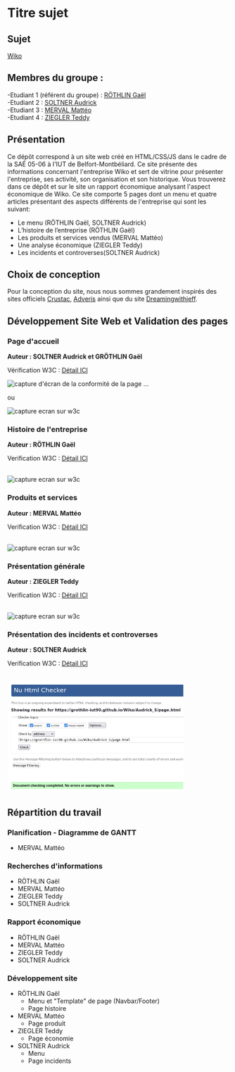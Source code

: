 # Titre sujet   

## Sujet    

[Wiko](https://grothlin-iut90.github.io/Wiko/)

## Membres du groupe :

-Etudiant 1 (référent du groupe) : [RÖTHLIN Gaël](mailto:gael.rothlin@edu.univ-fcomte.fr?subject=SAE_1_05_06)  
-Etudiant 2 : [SOLTNER Audrick](mailto:audrick.soltner@edu.univ-fcomte.fr?subject=SAE_1_05_06)   
-Etudiant 3 : [MERVAL Mattéo](mailto:matteo.merval@edu.univ-fcomte.fr?subject=SAE_1_05_06)  
-Etudiant 4 : [ZIEGLER Teddy](mailto:teddy.ziegler@edu.univ-fcomte.fr?subject=SAE_1_05_06) 


## Présentation 

Ce dépôt correspond à un site web créé en HTML/CSS/JS dans le cadre de la SAÉ 05-06 à l'IUT de Belfort-Montbéliard. Ce site présente des informations concernant l'entreprise Wiko et sert de vitrine pour présenter l'entreprise, ses activité, son organisation et son historique. Vous trouverez dans ce dépôt et sur le site un rapport économique analysant l'aspect économique de Wiko.
Ce site comporte 5 pages dont un menu et quatre articles présentant des aspects différents de l'entreprise qui sont les suivant:
- Le menu (RÖTHLIN Gaël, SOLTNER Audrick)
- L’histoire de l’entreprise (RÖTHLIN Gaël)
- Les produits et services vendus (MERVAL Mattéo)
- Une analyse économique (ZIEGLER Teddy) 
- Les incidents et controverses(SOLTNER Audrick)

## Choix de conception  

Pour la conception du site, nous nous sommes grandement inspirés des sites officiels [Crustac](http://crustac.fr), [Adveris](https://www.adveris.fr/) ainsi que du site [Dreamingwithjeff](http://www.dreamingwithjeff.com).

## Développement Site Web et Validation des pages

### Page d'accueil

**Auteur : SOLTNER Audrick et GRÖTHLIN Gaël**  

Vérification W3C : [Détail ICI](https://validator.w3.org/nu/?showsource=yes&showoutline=yes&showimagereport=yes&doc=https%3A%2F%2Fgrothlin-iut90.github.io%2FWiko%2FAudrick_S%2Fpage.html)

![capture d'écran de la conformité de la page ...](doc/capture_1_W3C.png)

ou 

<img src="doc/capture_1_W3C.png" style="width=400px" alt="capture ecran sur w3c">

### Histoire de l'entreprise

**Auteur : RÖTHLIN Gaël**  

Verification W3C : [Détail ICI](https://validator.w3.org/nu/?showsource=yes&showoutline=yes&showimagereport=yes&doc=https%3A%2F%2Fgrothlin-iut90.github.io%2FWiko%2FGa%25C3%25ABl_R%2FPage1.html)

<br>
<img src="doc/capture_1_W3C.png" width="400px" alt="capture ecran sur w3c">


<!--  style="width=400px" ne fonctionne pas -->

### Produits et services

**Auteur : MERVAL Mattéo**  

Verification W3C : [Détail ICI](https://validator.w3.org/nu/?showsource=yes&showoutline=yes&showimagereport=yes&doc=https%3A%2F%2Fgrothlin-iut90.github.io%2FWiko%2FMatt%25C3%25A9o_M%2FPage1.html)

<br>
<img src="doc/capture_1_W3C.png" width="400px" alt="capture ecran sur w3c">

### Présentation générale

**Auteur : ZIEGLER Teddy**  

Verification W3C : [Détail ICI](https://validator.w3.org/nu/?showsource=yes&showoutline=yes&showimagereport=yes&doc=https%3A%2F%2Fgrothlin-iut90.github.io%2FWiko%2FTeddy_Z%2Fpageteddy.html)

<br>
<img src="Validator/ValidIncident.png" width="400px" alt="capture ecran sur w3c">

### Présentation des incidents et controverses

**Auteur : SOLTNER Audrick**  

Verification W3C : [Détail ICI](https://validator.w3.org/nu/?doc=https%3A%2F%2Fgrothlin-iut90.github.io%2FWiko%2FAudrick_S%2Fpage.html)

<br>
<img src="ValidatorW3C/ValidIncident.png" width="400px" alt="capture ecran sur w3c">


## Répartition du travail

### Planification - Diagramme de GANTT

- MERVAL Mattéo

### Recherches d'informations

- RÖTHLIN Gaël
- MERVAL Mattéo
- ZIEGLER Teddy
- SOLTNER Audrick

### Rapport économique

- RÖTHLIN Gaël
- MERVAL Mattéo
- ZIEGLER Teddy
- SOLTNER Audrick

### Développement site

- RÖTHLIN Gaël
  - Menu et "Template" de page (Navbar/Footer)
  - Page histoire
- MERVAL Mattéo
  - Page produit
- ZIEGLER Teddy
  - Page économie 
- SOLTNER Audrick
  - Menu   
  - Page incidents
